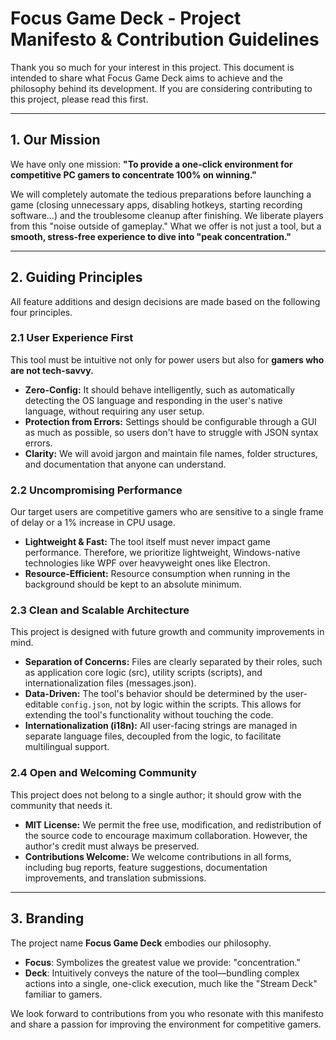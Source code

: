 # **Focus Game Deck - Project Manifesto & Contribution Guidelines**

Thank you so much for your interest in this project.
This document is intended to share what Focus Game Deck aims to achieve and the philosophy behind its development. If you are considering contributing to this project, please read this first.

---

## **1. Our Mission**

We have only one mission: **"To provide a one-click environment for competitive PC gamers to concentrate 100% on winning."**

We will completely automate the tedious preparations before launching a game (closing unnecessary apps, disabling hotkeys, starting recording software...) and the troublesome cleanup after finishing. We liberate players from this "noise outside of gameplay." What we offer is not just a tool, but a **smooth, stress-free experience to dive into "peak concentration."**

---

## **2. Guiding Principles**

All feature additions and design decisions are made based on the following four principles.

### **2.1 User Experience First**

This tool must be intuitive not only for power users but also for **gamers who are not tech-savvy.**

* **Zero-Config:** It should behave intelligently, such as automatically detecting the OS language and responding in the user's native language, without requiring any user setup.
* **Protection from Errors:** Settings should be configurable through a GUI as much as possible, so users don't have to struggle with JSON syntax errors.
* **Clarity:** We will avoid jargon and maintain file names, folder structures, and documentation that anyone can understand.

### **2.2 Uncompromising Performance**

Our target users are competitive gamers who are sensitive to a single frame of delay or a 1% increase in CPU usage.

* **Lightweight & Fast:** The tool itself must never impact game performance. Therefore, we prioritize lightweight, Windows-native technologies like WPF over heavyweight ones like Electron.
* **Resource-Efficient:** Resource consumption when running in the background should be kept to an absolute minimum.

### **2.3 Clean and Scalable Architecture**

This project is designed with future growth and community improvements in mind.

* **Separation of Concerns:** Files are clearly separated by their roles, such as application core logic (src), utility scripts (scripts), and internationalization files (messages.json).
* **Data-Driven:** The tool's behavior should be determined by the user-editable `config.json`, not by logic within the scripts. This allows for extending the tool's functionality without touching the code.
* **Internationalization (i18n):** All user-facing strings are managed in separate language files, decoupled from the logic, to facilitate multilingual support.

### **2.4 Open and Welcoming Community**

This project does not belong to a single author; it should grow with the community that needs it.

* **MIT License:** We permit the free use, modification, and redistribution of the source code to encourage maximum collaboration. However, the author's credit must always be preserved.
* **Contributions Welcome:** We welcome contributions in all forms, including bug reports, feature suggestions, documentation improvements, and translation submissions.

---

## **3. Branding**

The project name **Focus Game Deck** embodies our philosophy.

* **Focus**: Symbolizes the greatest value we provide: "concentration."
* **Deck**: Intuitively conveys the nature of the tool—bundling complex actions into a single, one-click execution, much like the "Stream Deck" familiar to gamers.

We look forward to contributions from you who resonate with this manifesto and share a passion for improving the environment for competitive gamers.
